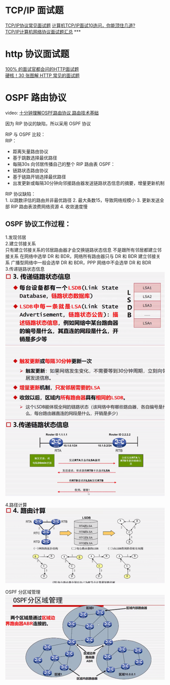 # TCP/IP 面试题  
[TCP/IP协议常见面试题](https://blog.csdn.net/qq_41696018/article/details/124249818)
[计算机TCP/IP面试10连问，你能顶住几道?](https://zhuanlan.zhihu.com/p/357930679)  
[TCP/IP计算机网络协议面试题汇总](https://zhuanlan.zhihu.com/p/624875367) ***
  
  
# http 协议面试题  
[100% 的面试官都会问的HTTP面试题](https://zhuanlan.zhihu.com/p/135947893)  
[硬核！30 张图解 HTTP 常见的面试题](https://zhuanlan.zhihu.com/p/112010468)    
  
  
# OSPF 路由协议        
        
video: [十分钟理解OSPF路由协议 路由技术基础](https://www.bilibili.com/video/BV1YV41127U5/)
  
因为 RIP 协议的缺陷，所以采用 OSPF 协议  

RIP 与 OSPF 比较：  
RIP：  
* 距离矢量路由协议
* 基于跳数选择最优路径
* 每隔30s 向邻居传播自己的整个 RIP 路由表
OSPF：  
* 链路状态路由协议
* 基于链路开销选择最优路径
* 出发更新或每隔30分钟向邻接路由器发送链路状态信息的摘要，增量更新机制    
  
RIP 协议缺陷：  
	1. 以跳数评估的路由并非最优路径
	2. 最大条数15，导致网络规模小
	3. 更新发送全部 RIP 路由表浪费网络资源
	4. 收敛速度慢
  
## OSPF 协议工作过程：      
    
1.发现邻居    
2.建立邻接关系    
	只有建立邻接关系的邻居路由器才会交换链路状态信息
	不是跟所有邻居都建立邻接关系
	在网络中选举 DR 和 BDR，网络所有路由器只与 DR 和 BDR 建立邻接关系
	广播型网络中一般会选举 DR 和 BDR，PPP 网络中不会选举 DR 和 BDR  
3.传递链路状态信息    
![](Pasted%20image%2020240315152415.png)    
![](Pasted%20image%2020240315152444.png)    
![](Pasted%20image%2020240315152526.png)    
  
4.路径计算  
![](Pasted%20image%2020240315152540.png)      


OSPF 分区域管理    
![](Pasted%20image%2020240315153041.png)    
    


